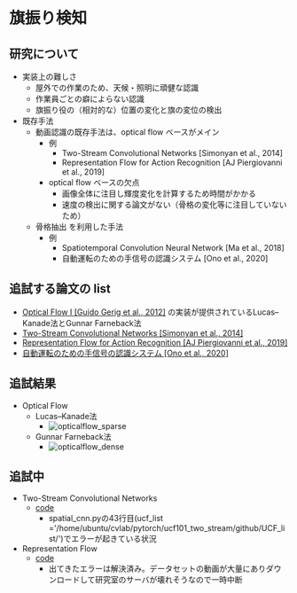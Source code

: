 # 旗振り検知
## 研究について
- 実装上の難しさ
    - 屋外での作業のため、天候・照明に頑健な認識
    - 作業員ごとの癖によらない認識
    - 旗振り役の（相対的な）位置の変化と旗の変位の検出
- 既存手法
    - 動画認識の既存手法は、optical flow ベースがメイン
        - 例
            - Two-Stream Convolutional Networks [Simonyan et al., 2014]
            - Representation Flow for Action Recognition [AJ Piergiovanni et al., 2019]
        - optical flow ベースの欠点
            - 画像全体に注目し輝度変化を計算するため時間がかかる
            - 速度の検出に関する論文がない（骨格の変化等に注目していないため）
    - 骨格抽出 を利用した手法
        - 例
            - Spatiotemporal Convolution Neural Network [Ma et al., 2018]
            - 自動運転のための手信号の認識システム [Ono et al., 2020]

## 追試する論文の list
- [Optical Flow I [Guido Gerig et al., 2012]](http://www.sci.utah.edu/%7Egerig/CS6320-S2013/Materials/CS6320-CV-S2012-OpticalFlow-I.pdf) の実装が提供されているLucas–Kanade法とGunnar Farneback法
- [Two-Stream Convolutional Networks [Simonyan et al., 2014]](https://papers.nips.cc/paper/2014/file/00ec53c4682d36f5c4359f4ae7bd7ba1-Paper.pdf)
- [Representation Flow for Action Recognition [AJ Piergiovanni et al., 2019]](https://openaccess.thecvf.com/content_CVPR_2019/papers/Piergiovanni_Representation_Flow_for_Action_Recognition_CVPR_2019_paper.pdf)
- [自動運転のための手信号の認識システム [Ono et al., 2020]](https://https://www.jstage.jst.go.jp/article/seisankenkyu/72/2/72_195/_pdf)

## 追試結果
- Optical Flow
    - Lucas–Kanade法
        - ![opticalflow_sparse](https://user-images.githubusercontent.com/71982294/115234390-f170ef80-a153-11eb-889f-02e54be14915.jpg)
    - Gunnar Farneback法
        - ![opticalflow_dense](https://user-images.githubusercontent.com/71982294/115234602-3137d700-a154-11eb-9af7-dadba0430502.jpg)

## 追試中 
- Two-Stream Convolutional Networks
    - [code](https://github.com/jeffreyyihuang/two-stream-action-recognition/blob/master/spatial_cnn.py)
        - spatial_cnn.pyの43行目(ucf_list ='/home/ubuntu/cvlab/pytorch/ucf101_two_stream/github/UCF_list/')でエラーが起きている状況
- Representation Flow
    - [code](https://github.com/piergiaj/representation-flow-cvpr19)
        - 出てきたエラーは解決済み。データセットの動画が大量にありダウンロードして研究室のサーバが壊れそうなので一時中断
